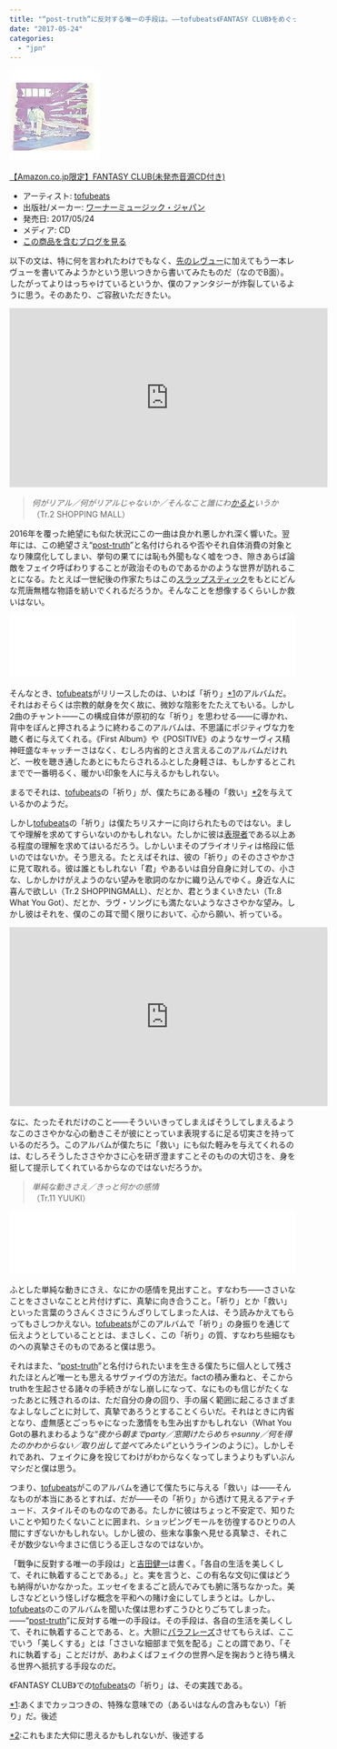 ```yaml
---
title: "“post-truth”に反対する唯一の手段は。――tofubeats《FANTASY CLUB》をめぐって（B面）"
date: "2017-05-24"
categories: 
  - "jpn"
---
```


[![【Amazon.co.jp限定】FANTASY CLUB(未発売音源CD付き)](images/51bronyWiXL._SL160_.jpg "【Amazon.co.jp限定】FANTASY CLUB(未発売音源CD付き)")](http://www.amazon.co.jp/exec/obidos/ASIN/B06XZQ1BZ2/tortoisetau09-22/)

[【Amazon.co.jp限定】FANTASY CLUB(未発売音源CD付き)](http://www.amazon.co.jp/exec/obidos/ASIN/B06XZQ1BZ2/tortoisetau09-22/)

- アーティスト: [tofubeats](http://d.hatena.ne.jp/keyword/tofubeats)
- 出版社/メーカー: [ワーナーミュージック・ジャパン](http://d.hatena.ne.jp/keyword/%A5%EF%A1%BC%A5%CA%A1%BC%A5%DF%A5%E5%A1%BC%A5%B8%A5%C3%A5%AF%A1%A6%A5%B8%A5%E3%A5%D1%A5%F3)
- 発売日: 2017/05/24
- メディア: CD
- [この商品を含むブログを見る](http://d.hatena.ne.jp/asin/B06XZQ1BZ2/tortoisetau09-22)

以下の文は、特に何を言われたわけでもなく、[先のレヴュー](http://caughtacold.hatenablog.com/entry/2017/05/24/121404)に加えてもう一本レヴューを書いてみようかという思いつきから書いてみたものだ（なのでB面）。したがってよりはっちゃけているというか、僕のファンタジーが炸裂しているように思う。そのあたり、ご容赦いただきたい。

<iframe width="560" height="315" src="https://www.youtube.com/embed/wWhFE18ecsc" frameborder="0" allowfullscreen></iframe>

> _何がリアル／何がリアルじゃないか／そんなこと誰にわ[かると](http://d.hatena.ne.jp/keyword/%A4%AB%A4%EB%A4%C8)いうか_  
> （Tr.2 SHOPPING MALL）

2016年を覆った絶望にも似た状況にこの一曲は良かれ悪しかれ深く響いた。翌年には、この絶望さえ“[post-truth](http://d.hatena.ne.jp/keyword/post-truth)”と名付けられるや否やそれ自体消費の対象となり陳腐化してしまい、挙句の果てには恥も外聞もなく嘘をつき、隙きあらば論敵をフェイク呼ばわりすることが政治そのものであるかのような世界が訪れることになる。たとえば一世紀後の作家たちはこの[スラップスティック](http://d.hatena.ne.jp/keyword/%A5%B9%A5%E9%A5%C3%A5%D7%A5%B9%A5%C6%A5%A3%A5%C3%A5%AF)をもとにどんな荒唐無稽な物語を紡いでくれるだろうか。そんなことを想像するくらいしか救いはない。

<iframe src="//tools.applemusic.com/embed/v1/song/1216306100?country=jp" height="110px" width="100%" frameborder="0"></iframe>

そんなとき、[tofubeats](http://d.hatena.ne.jp/keyword/tofubeats)がリリースしたのは、いわば「祈り」[\*1](#f-8d2db5b0 "あくまでカッコつきの、特殊な意味での（あるいはなんの含みもない）「祈り」だ。後述")のアルバムだ。それはおそらくは宗教的献身を欠く故に、微妙な陰影をたたえてもいる。しかし2曲のチャント――この構成自体が原初的な「祈り」を思わせる――に導かれ、背中をぽんと押されるように終わるこのアルバムは、不思議にポジティヴな力を聴く者に与えてくれる。《First Album》や《POSITIVE》のようなサーヴィス精神旺盛なキャッチーさはなく、むしろ内省的とさえ言えるこのアルバムだけれど、一枚を聴き通したあとにもたらされるふとした身軽さは、もしかするとこれまでで一番明るく、暖かい印象を人に与えるかもしれない。

まるでそれは、[tofubeats](http://d.hatena.ne.jp/keyword/tofubeats)の「祈り」が、僕たちにある種の「救い」[\*2](#f-75fa6c00 "これもまた大仰に思えるかもしれないが、後述する")を与えているかのようだ。

しかし[tofubeats](http://d.hatena.ne.jp/keyword/tofubeats)の「祈り」は僕たちリスナーに向けられたものではない。ましてや理解を求めてすらいないのかもしれない。たしかに彼は[表現者](http://d.hatena.ne.jp/keyword/%C9%BD%B8%BD%BC%D4)である以上ある程度の理解を求めてはいるだろう。しかしいまそのプライオリティは格段に低いのではないか。そう思える。たとえばそれは、彼の「祈り」のそのささやかさに見て取れる。彼は誰ともしれない「君」やあるいは自分自身に対しての、小さな、しかしかけがえようのない望みを歌詞のなかに織り込んでゆく。身近な人に喜んで欲しい（Tr.2 SHOPPINGMALL）、だとか、君とうまくいきたい（Tr.8 What You Got）、だとか、ラヴ・ソングにも満たないようなささやかな望み。しかし彼はそれを、僕のこの耳で聞く限りにおいて、心から願い、祈っている。

<iframe width="560" height="315" src="https://www.youtube.com/embed/JaOc5TBkjo4" frameborder="0" allowfullscreen></iframe>

なに、たったそれだけのこと――そういいきってしまえばそうしてしまえるようなこのささやかな心の動きこそが彼にとっていま表現するに足る切実さを持っているのだろう。このアルバムが僕たちに「救い」にも似た軽みを与えてくれるのは、むしろそうしたささやかさに心を研ぎ澄ますことそのものの大切さを、身を挺して提示してくれているからなのではないだろうか。

> _単純な動きさえ／きっと何かの感情_  
> （Tr.11 YUUKI）

<iframe src="//tools.applemusic.com/embed/v1/song/1216306110?country=jp" height="110px" width="100%" frameborder="0"></iframe>

ふとした単純な動きにさえ、なにかの感情を見出すこと。すなわち――ささいなことをささいなことと片付けずに、真摯に向き合うこと。「祈り」とか「救い」といった言葉のうさんくささにうんざりしてしまった人は、そう読みかえてもらってもさしつかえない。[tofubeats](http://d.hatena.ne.jp/keyword/tofubeats)がこのアルバムで「祈り」の身振りを通じて伝えようとしていることとは、まさしく、この「祈り」の質、すなわち些細なものへの真摯さそのものであると僕は思う。

それはまた、“[post-truth](http://d.hatena.ne.jp/keyword/post-truth)”と名付けられたいまを生きる僕たちに個人として残されたほとんど唯一とも思えるサヴァイヴの方法だ。factの積み重ねと、そこからtruthを生起させる諸々の手続きがなし崩しになって、なにものも信じがたくなったあとに残されるのは、ただ自分の身の回り、手の届く範囲に起こるさまざまなよしなしごとに対して、真摯であろうとすることくらいだ。それはときに内省となり、虚無感とごっちゃになった激情をも生み出すかもしれない（What You Gotの暴れまわるような“_夜から朝までparty／窓開けたらめちゃsunny／何を得たのかわからない／取り出して並べてみたい_”というラインのように）。しかしそれであれ、フェイクに身を投じてわけがわからなくなってしまうよりもずいぶんマシだと僕は思う。

つまり、[tofubeats](http://d.hatena.ne.jp/keyword/tofubeats)がこのアルバムを通じて僕たちに与える「救い」は――そんなものが本当にあるとすれば、だが――その「祈り」から透けて見えるアティチュード、スタイルそのものなのである。たしかに彼はちょっと不安定で、知りたいことや知りたくないことに囲まれ、ショッピングモールを彷徨するひとりの人間にすぎないかもしれない。しかし彼の、些末な事象へ見せる真摯さ、それこそが数少ない今まさに信じうる正しさなのではないか。

「戰争に反對する唯一の手段は」と[吉田健一](http://d.hatena.ne.jp/keyword/%B5%C8%C5%C4%B7%F2%B0%EC)は書く。「各自の生活を美しくして、それに執着することである。」と。実を言うと、この有名な文句に僕はどうも納得がいかなかった。エッセイをまるごと読んでみても腑に落ちなかった。美しさなどという怪しげな概念を平和への賭け金にしてしまうとは。しかし、[tofubeats](http://d.hatena.ne.jp/keyword/tofubeats)のこのアルバムを聞いた僕は思わずこうひとりごちてしまった。――“[post-truth](http://d.hatena.ne.jp/keyword/post-truth)”に反対する唯一の手段は。その手段は、各自の生活を美しくして、それに執着することである、と。大胆に[パラフレーズ](http://d.hatena.ne.jp/keyword/%A5%D1%A5%E9%A5%D5%A5%EC%A1%BC%A5%BA)させてもらえば、ここでいう「美しくする」とは「ささいな細部まで気を配る」ことの謂であり、「それに執着する」ことだけが、あわよくばフェイクの世界へ足を掬おうと待ち構える世界へ抵抗する手段なのだ。

《FANTASY CLUB》での[tofubeats](http://d.hatena.ne.jp/keyword/tofubeats)の「祈り」は、その実践である。

[\*1](#fn-8d2db5b0):あくまでカッコつきの、特殊な意味での（あるいはなんの含みもない）「祈り」だ。後述

[\*2](#fn-75fa6c00):これもまた大仰に思えるかもしれないが、後述する
